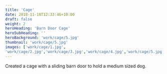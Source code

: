 ```yaml
---
title: 'Cage'
date: 2018-11-18T12:33:46+10:00
draft: false
weight: 2
heroHeading: 'Barn Door Cage'
heroSubHeading: ''
heroBackground: 'work/cage/5.jpg'
thumbnail: 'work/cage/5.jpg'
images: ['work/cage/1.jpg', 
'work/cage/2.jpg','work/cage/3.jpg','work/cage/4.jpg','work/cage/5.jpg','work/cage/6.jpg']
---
```


Created a cage with a sliding barn door to hold a medium sized dog.                                     
